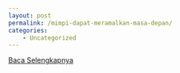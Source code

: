 ```yaml
---
layout: post
permalink: /mimpi-dapat-meramalkan-masa-depan/
categories:
    - Uncategorized
---
```


[Baca Selengkapnya](/10)